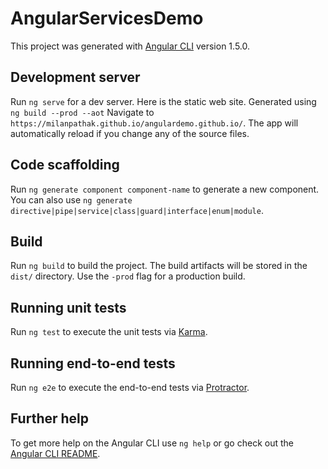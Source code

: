# AngularServicesDemo

This project was generated with [Angular CLI](https://github.com/angular/angular-cli) version 1.5.0.

## Development server

Run `ng serve` for a dev server. 
Here is the static web site. Generated using `ng build --prod --aot`
Navigate to `https://milanpathak.github.io/angulardemo.github.io/`. The app will automatically reload if you change any of the source files.

## Code scaffolding

Run `ng generate component component-name` to generate a new component. You can also use `ng generate directive|pipe|service|class|guard|interface|enum|module`.

## Build

Run `ng build` to build the project. The build artifacts will be stored in the `dist/` directory. Use the `-prod` flag for a production build.

## Running unit tests

Run `ng test` to execute the unit tests via [Karma](https://karma-runner.github.io).

## Running end-to-end tests

Run `ng e2e` to execute the end-to-end tests via [Protractor](http://www.protractortest.org/).

## Further help

To get more help on the Angular CLI use `ng help` or go check out the [Angular CLI README](https://github.com/angular/angular-cli/blob/master/README.md).
